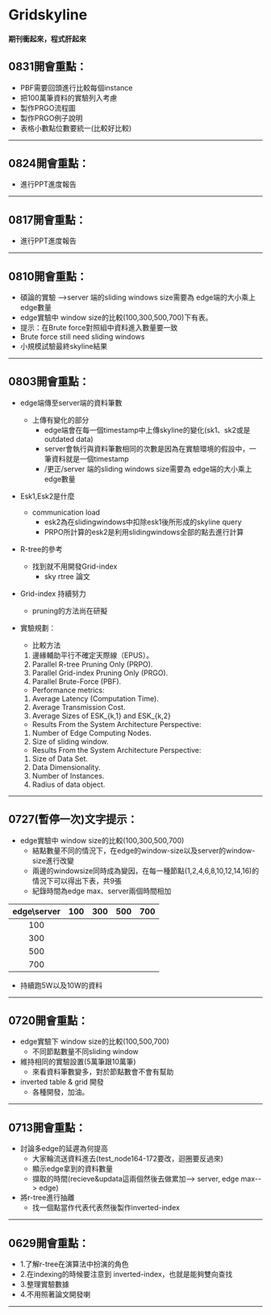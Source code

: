 # Gridskyline
#### 期刊衝起來，程式肝起來


## 0831開會重點：
* PBF需要回頭進行比較每個instance
* 把100萬筆資料的實驗列入考慮
* 製作PRGO流程圖
* 製作PRGO例子說明
* 表格小數點位數要統一(比較好比較)
---------

## 0824開會重點：
* 進行PPT進度報告

---------

## 0817開會重點：
* 進行PPT進度報告

--------
## 0810開會重點：
* 碩論的實驗 -->server 端的sliding windows size需要為 edge端的大小乘上edge數量
* edge實驗中 window size的比較(100,300,500,700)下有表。
* 提示：在Brute force對照組中資料進入數量要一致
* Brute force still need sliding windows
* 小規模試驗最終skyline結果
-------
## 0803開會重點：
* edge端傳至server端的資料筆數
  * 上傳有變化的部分
    * edge端會在每一個timestamp中上傳skyline的變化(sk1、sk2或是outdated data)
    * server會執行與資料筆數相同的次數是因為在實驗環境的假設中，一筆資料就是一個timestamp
    * /更正/server 端的sliding windows size需要為 edge端的大小乘上edge數量
* Esk1,Esk2是什麼
  * communication load
    * esk2為在slidingwindows中扣除esk1後所形成的skyline query
    * PRPO所計算的esk2是利用slidingwindows全部的點去進行計算
* R-tree的參考
  * 找到就不用開發Grid-index
    * sky rtree 論文
* Grid-index 持續努力
  * pruning的方法尚在研擬

* 實驗規劃：
  - 比較方法
  1. 邊緣輔助平行不確定天際線（EPUS）。
  2. Parallel R-tree Pruning Only (PRPO).
  3. Parallel Grid-index Pruning Only (PRGO).
  4. Parallel Brute-Force (PBF).

  - Performance metrics:
  1. Average Latency (Computation Time).
  2. Average Transmission Cost.
  3. Average Sizes of ESK_{k,1} and ESK_{k,2}

  - Results From the System Architecture Perspective:
  1. Number of Edge Computing Nodes.
  2. Size of sliding window.

  - Results From the System Architecture Perspective:
  1. Size of Data Set.
  2. Data Dimensionality.
  3. Number of Instances.
  4. Radius of data object.
-----
## 0727(暫停一次)文字提示：
* edge實驗中 window size的比較(100,300,500,700)
  * 結點數量不同的情況下，在edge的window-size以及server的window-size進行改變
  * 兩邊的windowsize同時成為變因，在每一種節點(1,2,4,6,8,10,12,14,16)的情況下可以得出下表，共9張
  * 紀錄時間為edge max、server兩個時間相加

|edge\server| 100 | 300 | 500 | 700 |
|:---------:|:---:|:---:|:---:|:---:|
|100        |     |     |     |     |
|300        |     |     |     |     |
|500        |     |     |     |     |
|700        |     |     |     |     |

* 持續跑5W以及10W的資料

-----
## 0720開會重點：
* edge實驗下 window size的比較(100,500,700)
  * 不同節點數量不同sliding window
* 維持相同的實驗設置(5萬筆跟10萬筆)
  * 來看資料筆數變多，對於節點數會不會有幫助
* inverted table & grid 開發
  * 各種開發，加油。


----

## 0713開會重點：
* 討論多edge的延遲為何提高
  * 大家輪流送資料進去(test_node164-172要改，迴圈要反過來)
  * 顯示edge拿到的資料數量
  * 擷取的時間(recieve&updata這兩個然後去做累加--> server, edge max--> edge)
* 將r-tree進行抽離
  * 找一個點當作代表代表然後製作inverted-index


----
## 0629開會重點：
* 1.了解r-tree在演算法中扮演的角色
* 2.在indexing的時候要注意到 inverted-index，也就是能夠雙向查找
* 3.整理實驗數據
* 4.不用照著論文開發喇


---
